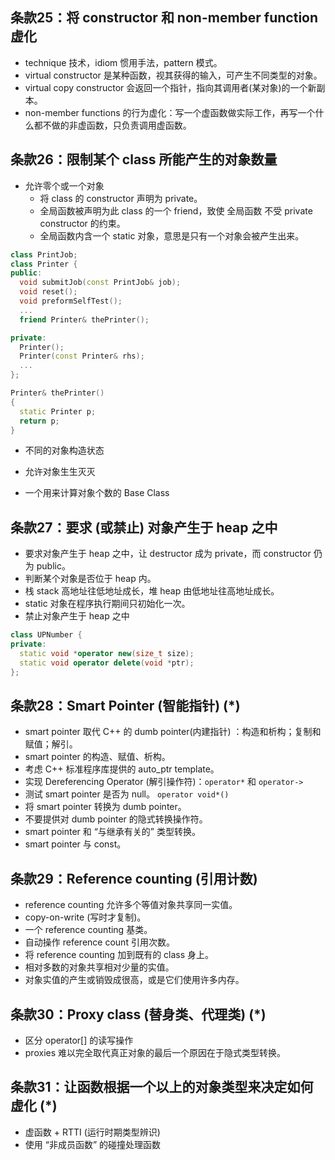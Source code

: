 ## 条款25：将 constructor 和 non-member function 虚化

* technique 技术，idiom 惯用手法，pattern 模式。
* virtual constructor 是某种函数，视其获得的输入，可产生不同类型的对象。
* virtual copy constructor 会返回一个指针，指向其调用者(某对象)的一个新副本。
* non-member functions 的行为虚化：写一个虚函数做实际工作，再写一个什么都不做的非虚函数，只负责调用虚函数。

## 条款26：限制某个 class 所能产生的对象数量

+ 允许零个或一个对象
  - 将 class 的 constructor 声明为 private。
  - 全局函数被声明为此 class 的一个 friend，致使 全局函数 不受 private constructor 的约束。
  - 全局函数内含一个 static 对象，意思是只有一个对象会被产生出来。

```cpp
class PrintJob;
class Printer {
public:
  void submitJob(const PrintJob& job);
  void reset();
  void preformSelfTest();
  ...
  friend Printer& thePrinter();

private:
  Printer();
  Printer(const Printer& rhs);
  ...
};

Printer& thePrinter()
{
  static Printer p;
  return p;
}
```

+ 不同的对象构造状态

+ 允许对象生生灭灭

+ 一个用来计算对象个数的 Base Class

## 条款27：要求 (或禁止) 对象产生于 heap 之中

* 要求对象产生于 heap 之中，让 destructor 成为 private，而 constructor 仍为 public。
* 判断某个对象是否位于 heap 内。
* 栈 stack 高地址往低地址成长，堆 heap 由低地址往高地址成长。
* static 对象在程序执行期间只初始化一次。
* 禁止对象产生于 heap 之中
```cpp
class UPNumber {
private:
  static void *operator new(size_t size);
  static void operator delete(void *ptr);
};
```
## 条款28：Smart Pointer (智能指针) (*)

* smart pointer 取代 C++ 的 dumb pointer(内建指针) ：构造和析构；复制和赋值；解引。
* smart pointer 的构造、赋值、析构。
* 考虑 C++ 标准程序库提供的 auto_ptr template。
* 实现 Dereferencing Operator (解引操作符)：`operator*` 和 `operator->`
* 测试 smart pointer 是否为 null。
  `operator void*()`
* 将 smart pointer 转换为 dumb pointer。
* 不要提供对 dumb pointer 的隐式转换操作符。
* smart pointer 和 “与继承有关的” 类型转换。
* smart pointer 与 const。

## 条款29：Reference counting (引用计数)

* reference counting 允许多个等值对象共享同一实值。
* copy-on-write (写时才复制)。
* 一个 reference counting 基类。
* 自动操作 reference count 引用次数。
* 将 reference counting 加到既有的 class 身上。
* 相对多数的对象共享相对少量的实值。
* 对象实值的产生或销毁成很高，或是它们使用许多内存。

## 条款30：Proxy class (替身类、代理类) (*)

* 区分 operator[] 的读写操作
* proxies 难以完全取代真正对象的最后一个原因在于隐式类型转换。

## 条款31：让函数根据一个以上的对象类型来决定如何虚化 (*)

* 虚函数 + RTTI (运行时期类型辨识)
* 使用 “非成员函数” 的碰撞处理函数
